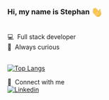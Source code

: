 ### Hi, my name is Stephan <img src="./hand-wave.gif" width="25" style="vertical-align:middle;">
<br>
💻  &nbsp;Full stack developer<br>
📡  &nbsp;Always curious<br>
<br>

[![Top Langs](https://github-readme-stats.vercel.app/api/top-langs/?username=stephangriesel&theme=transparent&hide_progress=true)](https://github.com/stephangriesel/github-readme-stats)

💬 &nbsp;Connect with me <br>
[![Linkedin](https://img.shields.io/badge/LinkedIn-0077B5?style=for-the-badge&logo=linkedin&logoColor=white)](https://www.linkedin.com/in/stephangriesel/)


